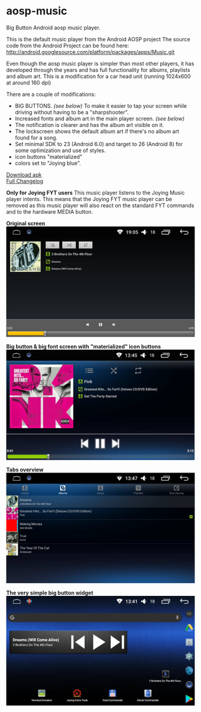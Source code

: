 # aosp-music
Big Button Android aosp music player.

This is the default music player from the Android AOSP project
The source code from the Android Project can be found here:
http://android.googlesource.com/platform/packages/apps/Music.git

Even though the aosp music player is simpler than most other players, it has developed through the years and has full functionality for albums, playlists and album art.
This is a modification for a car head unit (running 1024x600 at around 160 dpi)

There are a couple of modifications:
* BIG BUTTONS. *(see below)* To make it easier to tap your screen while driving without having to be a "sharpshooter".
* Increased fonts and album art in the main player screen. *(see below)*
* The notification is clearer and has the album art visible on it.
* The lockscreen shows the default album art if there's no album art found for a song.
* Set minimal SDK to 23 (Android 6.0) and target to 26 (Android 8) for some optimization and use of styles.
* icon buttons "materialized"
* colors set to "Joying blue".

[Download apk](https://github.com/hvdwolf/aosp-music/releases)<br>
[Full Changelog](https://github.com/hvdwolf/aosp-music/blob/master/Changelog.md)

**Only for Joying FYT users**
This music player listens to the Joying Music player intents. This means that the Joying FYT music player can be removed as this music player will also react on the standard FYT commands and to the hardware MEDIA button.

**Original screen**
![Original main player screen](./images/org-aosp-mainscreen_2.jpg)<br>

**Big button & big font screen with "materialized" icon buttons**
![Big button big fonts main player screen](./images/bigbutton-aosp-mainscreen3.jpg)<br>

**Tabs overview**
![tabs overview](./images/tab-screen.jpg)

**The very simple big button widget**
![widget](./images/simple_widget.jpg)
